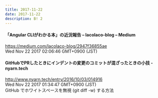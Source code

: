 ```yaml
---
title: 2017-11-22
date: 2017-11-22
description: B! 2
---
```


#### 「Angular CLIがわかる本」の近況報告 – lacolaco-blog – Medium
https://medium.com/lacolaco-blog/2947f36855ae<br>
Wed Nov 22 2017 02:06:46 GMT+0900 (JST)<br>


#### GitHubでPRしたときにインデントの変更のコミットが混ざったときの小技 - nyarn.tech
http://www.nyarn.tech/entry/2016/10/03/014916<br>
Wed Nov 22 2017 01:34:47 GMT+0900 (JST)<br>
GitHub でホワイトスペースを無視 (git diff -w) する方法


